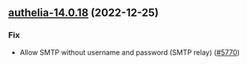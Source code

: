 

## [authelia-14.0.18](https://github.com/truecharts/charts/compare/authelia-14.0.17...authelia-14.0.18) (2022-12-25)

### Fix

- Allow SMTP without username and password (SMTP relay) ([#5770](https://github.com/truecharts/charts/issues/5770))
  
  